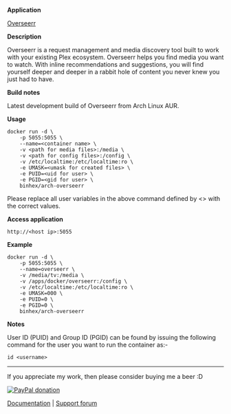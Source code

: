 **Application**

[Overseerr](https://github.com/overseerr/Overseerr)

**Description**

Overseerr is a request management and media discovery tool built to work with your existing Plex ecosystem. Overseerr helps you find media you want to watch. With inline recommendations and suggestions, you will find yourself deeper and deeper in a rabbit hole of content you never knew you just had to have.

**Build notes**

Latest development build of Overseerr from Arch Linux AUR.

**Usage**
```
docker run -d \
    -p 5055:5055 \
    --name=<container name> \
    -v <path for media files>:/media \
    -v <path for config files>:/config \
    -v /etc/localtime:/etc/localtime:ro \
    -e UMASK=<umask for created files> \
    -e PUID=<uid for user> \
    -e PGID=<gid for user> \
    binhex/arch-overseerr
```

Please replace all user variables in the above command defined by <> with the correct values.

**Access application**

`http://<host ip>:5055`

**Example**
```
docker run -d \
    -p 5055:5055 \
    --name=overseerr \
    -v /media/tv:/media \
    -v /apps/docker/overseerr:/config \
    -v /etc/localtime:/etc/localtime:ro \
    -e UMASK=000 \
    -e PUID=0 \
    -e PGID=0 \
    binhex/arch-overseerr
```

**Notes**

User ID (PUID) and Group ID (PGID) can be found by issuing the following command for the user you want to run the container as:-

```
id <username>
```
___
If you appreciate my work, then please consider buying me a beer  :D

[![PayPal donation](https://www.paypal.com/en_US/i/btn/btn_donate_SM.gif)](https://www.paypal.com/cgi-bin/webscr?cmd=_s-xclick&hosted_button_id=MM5E27UX6AUU4)

[Documentation](https://github.com/binhex/documentation) | [Support forum](https://forums.lime-technology.com/topic/62284-support-binhex-overseerr/)
